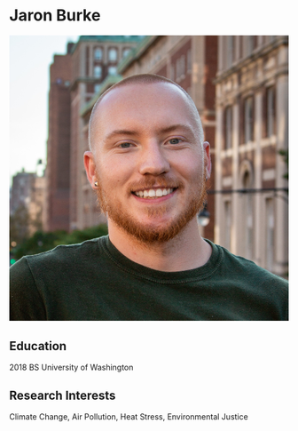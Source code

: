 # Jaron Burke

![my_image](Jaron.jpg)

## Education

2018 BS University of Washington

## Research Interests

Climate Change, Air Pollution, Heat Stress, Environmental Justice